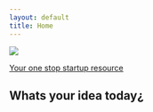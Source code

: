 ```yaml
---
layout: default
title: Home
---
```


<div class="logo">
  <img src="{{ site.logo.image }}" />
</div>

[Your one stop startup resource](https://startup101.github.io/startup/angel-investors/markets/2020/03/19/first-post/)

## Whats your idea today¿
